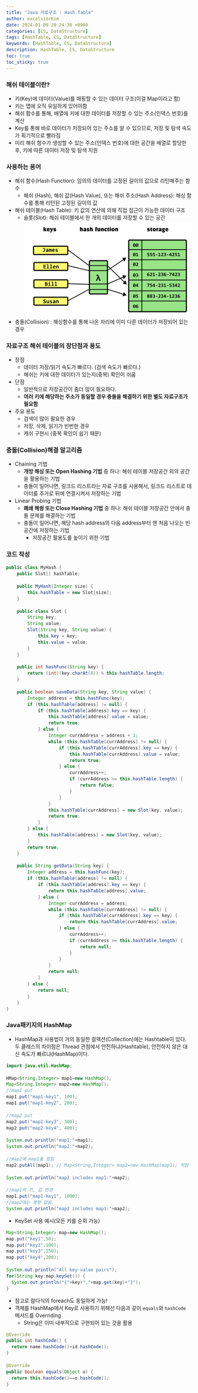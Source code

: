 ```yaml
---
title: "Java 자료구조 : Hash Table"
author: excelsiorKim
date: 2024-01-09 20:24:38 +0900
categories: [CS, DataStructure]
tags: [HashTable, CS, DataStructure]
keywords: [HashTable, CS, DataStructure]
description: HashTable, CS, DataStructure
toc: true
toc_sticky: true
---
```


### 해쉬 테이블이란?

- 키(Key)에 데이터(Value)를 매핑할 수 있는 데이터 구조(이걸 Map이라고 함)
- 키는 맵에 오직 유일하게 있어야함
- 해쉬 함수를 통해, 배열에 키에 대한 데이터를 저장할 수 있는 주소(인덱스 번호)를 계산
- Key를 통해 바로 데이터가 저장되어 있는 주소를 알 수 있으므로, 저장 및 탐색 속도가 획기적으로 빨라짐
- 미리 해쉬 함수가 생성할 수 있는 주소(인덱스 번호)에 대한 공간을 배열로 할당한 후, 키에 따른 데이터 저장 및 탐색 지원

### 사용하는 용어

- 해쉬 함수(Hash Function): 임의의 데이터를 고정된 길이의 값으로 리턴해주는 함수
  - 해쉬 (Hash), 해쉬 값(Hash Value), 또는 해쉬 주소(Hash Address): 해싱 함수를 통해 리턴된 고정된 길이의 값
- 해쉬 테이블(Hash Table): 키 값의 연산에 의해 직접 접근이 가능한 데이터 구조
  - 슬롯(Slot): 해쉬 테이블에서 한 개의 데이터를 저장할 수 있는 공간
    ![hash-table](/assets/img/2024-01-09-Hash-Table/hashtable.png)
- 충돌(Collision) : 해싱함수를 통해 나온 자리에 이미 다른 데이터가 저장되어 있는 경우

### 자료구조 해쉬 테이블의 장단점과 용도

- 장점
  - 데이터 저장/읽기 속도가 빠르다. (검색 속도가 빠르다.)
  - 해쉬는 키에 대한 데이터가 있는지(중복) 확인이 쉬움
- 단점
  - 일반적으로 저장공간이 좀더 많이 필요하다.
  - **여러 키에 해당하는 주소가 동일할 경우 충돌을 해결하기 위한 별도 자료구조가 필요함**
- 주요 용도
  - 검색이 많이 필요한 경우
  - 저장, 삭제, 읽기가 빈번한 경우
  - 캐쉬 구현시 (중복 확인이 쉽기 때문)

### 충돌(Collision)해결 알고리즘

- Chaining 기법
  - **개방 해싱 또는 Open Hashing 기법** 중 하나: 해쉬 테이블 저장공간 외의 공간을 활용하는 기법
  - 충돌이 일어나면, 링크드 리스트라는 자료 구조를 사용해서, 링크드 리스트로 데이터를 추가로 뒤에 연결시켜서 저장하는 기법
- Linear Probing 기법
  - **폐쇄 해슁 또는 Close Hashing 기법** 중 하나: 해쉬 테이블 저장공간 안에서 충돌 문제를 해결하는 기법
  - 충돌이 일어나면, 해당 hash address의 다음 address부터 맨 처음 나오는 빈공간에 저장하는 기법
    - 저장공간 활용도를 높이기 위한 기법

### 코드 작성

```java
public class MyHash {
    public Slot[] hashTable;

    public MyHash(Integer size) {
        this.hashTable = new Slot[size];
    }

    public class Slot {
        String key;
        String value;
        Slot(String key, String value) {
            this.key = key;
            this.value = value;
        }
    }

    public int hashFunc(String key) {
        return (int)(key.charAt(0)) % this.hashTable.length;
    }

    public boolean saveData(String key, String value) {
        Integer address = this.hashFunc(key);
        if (this.hashTable[address] != null) {
            if (this.hashTable[address].key == key) {
                this.hashTable[address].value = value;
                return true;
            } else {
                Integer currAddress = address + 1;
                while (this.hashTable[currAddress] != null) {
                    if (this.hashTable[currAddress].key == key) {
                        this.hashTable[currAddress].value = value;
                        return true;
                    } else {
                        currAddress++;
                        if (currAddress >= this.hashTable.length) {
                            return false;
                        }
                    }
                }
                this.hashTable[currAddress] = new Slot(key, value);
                return true;
            }
        } else {
            this.hashTable[address] = new Slot(key, value);
        }
        return true;
    }

    public String getData(String key) {
        Integer address = this.hashFunc(key);
        if (this.hashTable[address] != null) {
            if (this.hashTable[address].key == key) {
                return this.hashTable[address].value;
            } else {
                Integer currAddress = address;
                while (this.hashTable[currAddress] != null) {
                    if (this.hashTable[currAddress].key == key) {
                        return this.hashTable[currAddress].value;
                    } else {
                        currAddress++;
                        if (currAddress >= this.hashTable.length) {
                            return null;
                        }
                    }
                }
                return null;
            }
        } else {
            return null;
        }
    }
}
```

### Java패키지의 HashMap

- HashMap과 사용법이 거의 동일한 컬렉션(Collection)에는 Hashtable이 있다. 두 클래스의 차이점은 Thread 관점에서 안전하냐(Hashtable), 안전하지 않은 대신 속도가 빠르냐(HashMap)이다.

```java
import java.util.HashMap;

HMap<String,Integer> map1=new HashMap();
Map<String,Integer> map2=new HashMap();
//map1 put
map1.put("map1-key1", 100);
map1.put("map1-key2", 200);

//map2 put
map2.put("map2-key3", 300);
map2.put("map2-key4", 400);

System.out.println("map1:"+map1);
System.out.println("map2:"+map2);

//map2에 map1을 합침
map2.putAll(map1); // Map<String,Integer> map2=new HashMap(map1); 처럼 생성과 동시에 넘겨줄 수도 있음

System.out.println("map2 includes map1:"+map2);

//map1의 키, 값 변경
map1.put("map1-key1", 1000);
//map2에는 영향 없음.
System.out.println("map2 includes map1:"+map2);
```

- KeySet 사용 예시(모든 키를 순회 가능)

```java
Map<String,Integer> map=new HashMap();
map.put("key1",50);
map.put("key2",100);
map.put("key3",150);
map.put("key4",200);

System.out.println("All key-value pairs");
for(String key:map.keySet()) {
  System.out.println("{"+key+","+map.get(key)+"}");
}

```

- 참고로 람다식의 foreach도 동일하게 가능!
- 객체를 HashMap에서 Key로 사용하기 위해선 다음과 같이 `equals`와 `hashCode` 메서드를 Overriding
  - String은 이미 내부적으로 구현되어 있는 것을 활용

```java
@Override
public int hashCode() {
  return name.hashCode()+id.hashCode();
}

@Override
public boolean equals(Object o) {
  return this.hashCode()==o.hashCode();
}
```
